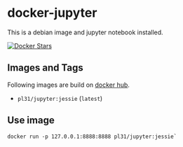 docker-jupyter
==============

This is a debian image and jupyter notebook installed.

[![Docker Stars](https://hub.docker.com/r/pl31/jupyter)]()

Images and Tags
---------------

Following images are build on [docker hub](https://hub.docker.com/r/pl31/jupyter/tags/).

- `pl31/jupyter:jessie` (`latest`)

Use image
---------

```
docker run -p 127.0.0.1:8888:8888 pl31/jupyter:jessie`
```

